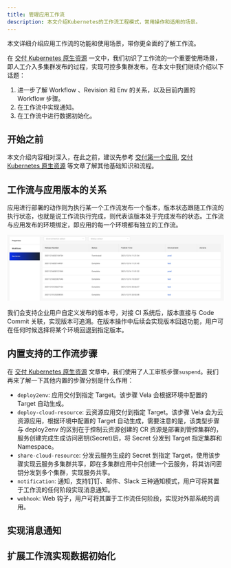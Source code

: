 ```yaml
---
title: 管理应用工作流
description: 本文介绍Kubernetes的工作流工程模式，常用操作和适用的场景。
---
```


本文详细介绍应用工作流的功能和使用场景，带你更全面的了解工作流。

在 [交付 Kubernetes 原生资源](./k8s-object) 一文中，我们初识了工作流的一个重要使用场景，即人工介入多集群发布的过程，实现可控多集群发布。在本文中我们继续介绍以下话题：

1. 进一步了解 Workflow 、Revision 和 Env 的关系，以及目前内置的 Workflow 步骤。
2. 在工作流中实现通知。
3. 在工作流中进行数据初始化。

## 开始之前

本文介绍内容相对深入，在此之前，建议先参考 [交付第一个应用](../quick-start), [交付 Kubernetes 原生资源](./k8s-object) 等文章了解其他基础知识和流程。

## 工作流与应用版本的关系

应用进行部署的动作则为执行某一个工作流发布一个版本，版本状态跟随工作流的执行状态，也就是说工作流执行完成，则代表该版本处于完成发布的状态。工作流与应用发布的环境绑定，即应用的每一个环境都有独立的工作流。

![Application Revision List](../resources/app-revision.jpg)

我们会支持企业用户自定义发布的版本号，对接 CI 系统后，版本直接与 Code Commit 关联，实现版本可追溯。在版本操作中后续会实现版本回退功能，用户可在任何时候选择将某个环境回退到指定版本。

## 内置支持的工作流步骤

在 [交付 Kubernetes 原生资源](./k8s-object.mdx) 文章中，我们使用了人工审核步骤`suspend`。我们再来了解一下其他内置的步骤分别是什么作用：

- `deploy2env`: 应用交付到指定 Target。该步骤 Vela 会根据环境中配置的 Target 自动生成。
- `deploy-cloud-resource`: 云资源应用交付到指定 Target。该步骤 Vela 会为云资源应用，根据环境中配置的 Target 自动生成，需要注意的是，该类型步骤与 deploy2env 的区别在于控制云资源创建的 CR 资源是部署到管控集群的，服务创建完成生成访问密钥(Secret)后，将 Secret 分发到 Target 指定集群和 Namespace。
- `share-cloud-resource`: 分发云服务生成的 Secret 到指定 Target，使用该步骤实现云服务多集群共享，即在多集群应用中只创建一个云服务，将其访问密钥分发到多个集群，实现服务共享。
- `notification`: 通知，支持钉钉、邮件、Slack 三种通知模式，用户可将其置于工作流的任何阶段实现消息通知。
- `webhook`: Web 钩子，用户可将其置于工作流任何阶段，实现对外部系统的调用。

## 实现消息通知

## 扩展工作流实现数据初始化
